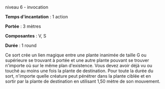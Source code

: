 niveau 6 - invocation

**Temps d'incantation** : 1 action

**Portée** : 3 mètres

**Composantes** : V, S

**Durée** : 1 round

Ce sort crée un lien magique entre une plante inanimée de taille G ou supérieure se trouvant à portée et une autre plante pouvant se trouver n'importe où sur le même plan d'existence. Vous devez avoir déjà vu ou touché au moins une fois la plante de destination. Pour toute la durée du sort, n'importe quelle créature peut pénétrer dans la plante ciblée et en sortir par la plante de destination en utilisant 1,50 mètre de son mouvement.
